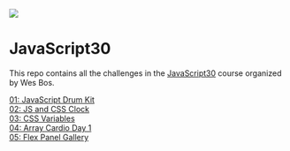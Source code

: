 ![](https://javascript30.com/images/JS3-social-share.png)
# JavaScript30

This repo contains all the challenges in the [JavaScript30](https://javascript30.com/) course organized by Wes Bos.  

[01: JavaScript Drum Kit](https://tonynyagah.github.io/JavaScript30/01%20-%20JavaScript%20Drum%20Kit/)   
[02: JS and CSS Clock](https://tonynyagah.github.io/JavaScript30/02%20-%20JS%20and%20CSS%20Clock/)   
[03: CSS Variables](https://tonynyagah.github.io/JavaScript30/03%20-%20CSS%20Variables/)  
[04: Array Cardio Day 1](https://tonynyagah.github.io/JavaScript30/04%20-%20Array%20Cardio%20Day%201/)  
[05: Flex Panel Gallery](https://tonynyagah.github.io/JavaScript30/05%20-%20Flex%20Panel%20Gallery/)
